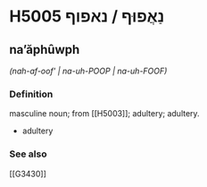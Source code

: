 # H5005 נַאֲפוּף / נאפוף

## naʼăphûwph

_(nah-af-oof' | na-uh-POOP | na-uh-FOOF)_

### Definition

masculine noun; from [[H5003]]; adultery; adultery.

- adultery
### See also

[[G3430]]

